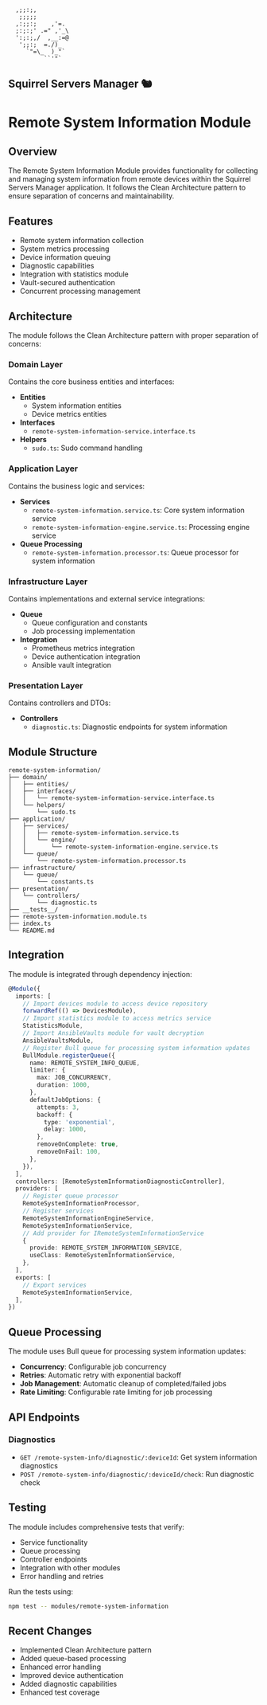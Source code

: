 ```ascii
  ,;;:;,
   ;;;;;
  ,:;;:;    ,'=.
  ;:;:;' .=" ,'_\
  ':;:;,/  ,__:=@
   ';;:;  =./)_
     `"=\_  )_"`
          ``'"`
```
Squirrel Servers Manager 🐿️
---
# Remote System Information Module

## Overview

The Remote System Information Module provides functionality for collecting and managing system information from remote devices within the Squirrel Servers Manager application. It follows the Clean Architecture pattern to ensure separation of concerns and maintainability.

## Features

- Remote system information collection
- System metrics processing
- Device information queuing
- Diagnostic capabilities
- Integration with statistics module
- Vault-secured authentication
- Concurrent processing management

## Architecture

The module follows the Clean Architecture pattern with proper separation of concerns:

### Domain Layer

Contains the core business entities and interfaces:

- **Entities**
  - System information entities
  - Device metrics entities
- **Interfaces**
  - `remote-system-information-service.interface.ts`
- **Helpers**
  - `sudo.ts`: Sudo command handling

### Application Layer

Contains the business logic and services:

- **Services**
  - `remote-system-information.service.ts`: Core system information service
  - `remote-system-information-engine.service.ts`: Processing engine service
- **Queue Processing**
  - `remote-system-information.processor.ts`: Queue processor for system information

### Infrastructure Layer

Contains implementations and external service integrations:

- **Queue**
  - Queue configuration and constants
  - Job processing implementation
- **Integration**
  - Prometheus metrics integration
  - Device authentication integration
  - Ansible vault integration

### Presentation Layer

Contains controllers and DTOs:

- **Controllers**
  - `diagnostic.ts`: Diagnostic endpoints for system information

## Module Structure

```
remote-system-information/
├── domain/
│   ├── entities/
│   ├── interfaces/
│   │   └── remote-system-information-service.interface.ts
│   └── helpers/
│       └── sudo.ts
├── application/
│   ├── services/
│   │   ├── remote-system-information.service.ts
│   │   └── engine/
│   │       └── remote-system-information-engine.service.ts
│   └── queue/
│       └── remote-system-information.processor.ts
├── infrastructure/
│   └── queue/
│       └── constants.ts
├── presentation/
│   └── controllers/
│       └── diagnostic.ts
├── __tests__/
├── remote-system-information.module.ts
├── index.ts
└── README.md
```

## Integration

The module is integrated through dependency injection:

```typescript
@Module({
  imports: [
    // Import devices module to access device repository
    forwardRef(() => DevicesModule),
    // Import statistics module to access metrics service
    StatisticsModule,
    // Import AnsibleVaults module for vault decryption
    AnsibleVaultsModule,
    // Register Bull queue for processing system information updates
    BullModule.registerQueue({
      name: REMOTE_SYSTEM_INFO_QUEUE,
      limiter: {
        max: JOB_CONCURRENCY,
        duration: 1000,
      },
      defaultJobOptions: {
        attempts: 3,
        backoff: {
          type: 'exponential',
          delay: 1000,
        },
        removeOnComplete: true,
        removeOnFail: 100,
      },
    }),
  ],
  controllers: [RemoteSystemInformationDiagnosticController],
  providers: [
    // Register queue processor
    RemoteSystemInformationProcessor,
    // Register services
    RemoteSystemInformationEngineService,
    RemoteSystemInformationService,
    // Add provider for IRemoteSystemInformationService
    {
      provide: REMOTE_SYSTEM_INFORMATION_SERVICE,
      useClass: RemoteSystemInformationService,
    },
  ],
  exports: [
    // Export services
    RemoteSystemInformationService,
  ],
})
```

## Queue Processing

The module uses Bull queue for processing system information updates:

- **Concurrency**: Configurable job concurrency
- **Retries**: Automatic retry with exponential backoff
- **Job Management**: Automatic cleanup of completed/failed jobs
- **Rate Limiting**: Configurable rate limiting for job processing

## API Endpoints

### Diagnostics

- `GET /remote-system-info/diagnostic/:deviceId`: Get system information diagnostics
- `POST /remote-system-info/diagnostic/:deviceId/check`: Run diagnostic check

## Testing

The module includes comprehensive tests that verify:

- Service functionality
- Queue processing
- Controller endpoints
- Integration with other modules
- Error handling and retries

Run the tests using:

```bash
npm test -- modules/remote-system-information
```

## Recent Changes

- Implemented Clean Architecture pattern
- Added queue-based processing
- Enhanced error handling
- Improved device authentication
- Added diagnostic capabilities
- Enhanced test coverage 